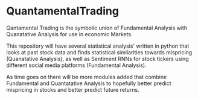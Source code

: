 # QuantamentalTrading

Qantamental Trading is the symbolic union of Fundamental Analysis with Quanatative Analysis for use in economic Markets.

This repository will have several statistical analysis' written in python that looks at past stock data and finds statistical similarities towards mispricing (Quanatative Analysis), as well as Sentiment RNNs for stock tickers using different social media platforms (Fundamental Analysis).

As time goes on there will be more modules added that combine Fundamental and Quantatative Analysis to hopefully better predict mispricing in stocks and better predict future returns.
